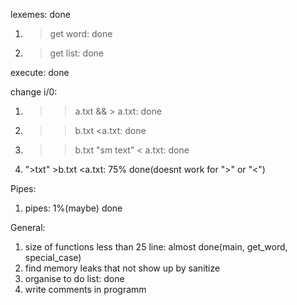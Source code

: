 lexemes: done
  1) >get word: done
  2) >get list: done

execute: done

change i/0:
  1) >>a.txt && > a.txt: done
  2) >>b.txt <a.txt: done
  3) >>b.txt "sm text" < a.txt: done
  4) ">txt" >b.txt <a.txt: 75% done(doesnt work for ">" or "<")
  
Pipes:
  1) pipes: 1%(maybe) done

General:
  1) size of functions less than 25 line: almost done(main, get_word, special_case)
  2) find memory leaks that not show up by sanitize
  3) organise to do list: done
  4) write comments in programm
